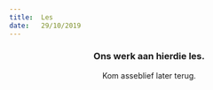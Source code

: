 ```yaml
---
title:  Les
date:   29/10/2019
---
```


### <center>Ons werk aan hierdie les.</center>
<center>Kom asseblief later terug.</center>